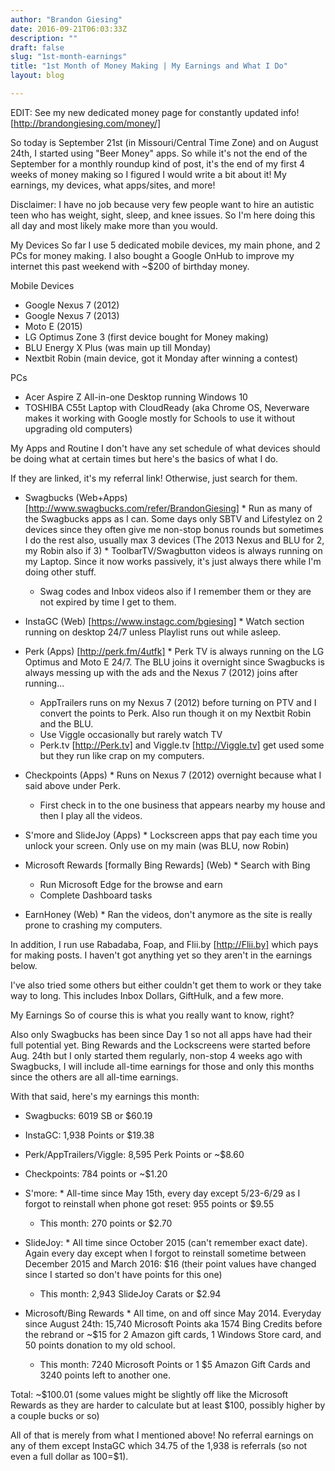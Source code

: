 ```yaml
---
author: "Brandon Giesing"
date: 2016-09-21T06:03:33Z
description: ""
draft: false
slug: "1st-month-earnings"
title: "1st Month of Money Making | My Earnings and What I Do"
layout: blog

---
```


EDIT: See my new dedicated money page for constantly updated info!
[http://brandongiesing.com/money/]

So today is September 21st (in Missouri/Central Time Zone) and on August 24th, I
started using "Beer Money" apps. So while it's not the end of the September for
a monthly roundup kind of post, it's the end of my first 4 weeks of money making
so I figured I would write a bit about it! My earnings, my devices, what
apps/sites, and more!

Disclaimer: I have no job because very few people want to hire an autistic teen
who has weight, sight, sleep, and knee issues. So I'm here doing this all day
and most likely make more than you would.

My Devices
So far I use 5 dedicated mobile devices, my main phone, and 2 PCs for money
making. I also bought a Google OnHub to improve my internet this past weekend
with ~$200 of birthday money.

Mobile Devices
 * Google Nexus 7 (2012)
 * Google Nexus 7 (2013)
 * Moto E (2015)
 * LG Optimus Zone 3 (first device bought for Money making)
 * BLU Energy X Plus (was main up till Monday)
 * Nextbit Robin (main device, got it Monday after winning a contest)

PCs
 * Acer Aspire Z All-in-one Desktop running Windows 10
 * TOSHIBA C55t Laptop with CloudReady (aka Chrome OS, Neverware makes it
   working with Google mostly for Schools to use it without upgrading old
   computers)

My Apps and Routine
I don't have any set schedule of what devices should be doing what at certain
times but here's the basics of what I do.

If they are linked, it's my referral link! Otherwise, just search for them.

 * Swagbucks (Web+Apps) [http://www.swagbucks.com/refer/BrandonGiesing] * Run as
      many of the Swagbucks apps as I can. Some days only SBTV and Lifestylez on
      2 devices since they often give me non-stop bonus rounds but sometimes I
      do the rest also, usually max 3 devices (The 2013 Nexus and BLU for 2, my
      Robin also if 3)
    *
      ToolbarTV/Swagbutton videos is always running on my Laptop. Since it now
      works passively, it's just always there while I'm doing other stuff.
    * Swag
      codes and Inbox videos also if I remember them or they are not expired by
      time I get to them.


 * InstaGC (Web) [https://www.instagc.com/bgiesing] * Watch section running on
      desktop 24/7 unless Playlist runs out while asleep.


 * Perk (Apps) [http://perk.fm/4utfk] * Perk TV is always running on the LG
      Optimus and Moto E 24/7. The BLU joins it overnight since Swagbucks is
      always messing up with the ads and the Nexus 7 (2012) joins after
      running...
    * AppTrailers runs on my Nexus 7 (2012)
      before turning on PTV and I convert the points to Perk. Also run though it
      on my Nextbit Robin and the BLU.
    * Use Viggle occasionally but rarely watch
      TV
    * Perk.tv [http://Perk.tv]  and Viggle.tv [http://Viggle.tv]  get used some
      but they run like crap on my computers.


 * Checkpoints (Apps) * Runs on Nexus 7 (2012) overnight because what I said
      above under Perk.
    * First check in to the one business that appears nearby
      my house and then I play all the videos.


 * S'more and SlideJoy (Apps) * Lockscreen apps that pay each time you unlock
      your screen. Only use on my main (was BLU, now Robin)


 * Microsoft Rewards [formally Bing Rewards] (Web) * Search with Bing
    * Run Microsoft Edge for the
      browse and earn
    * Complete Dashboard tasks


 * EarnHoney (Web) * Ran the videos, don't anymore as the site is really prone
      to crashing my computers.



In addition, I run use Rabadaba, Foap, and Flii.by [http://Flii.by]  which pays
for making posts. I haven't got anything yet so they aren't in the earnings
below.

I've also tried some others but either couldn't get them to work or they take
way to long. This includes Inbox Dollars, GiftHulk, and a few more.

My Earnings
So of course this is what you really want to know, right?

Also only Swagbucks has been since Day 1 so not all apps have had their full
potential yet. Bing Rewards and the Lockscreens were started before Aug. 24th
but I only started them regularly, non-stop 4 weeks ago with Swagbucks, I will
include all-time earnings for those and only this months since the others are
all all-time earnings.

With that said, here's my earnings this month:

 * Swagbucks: 6019 SB or $60.19
 * InstaGC: 1,938 Points or $19.38
 * Perk/AppTrailers/Viggle: 8,595 Perk Points or ~$8.60
 * Checkpoints: 784 points or ~$1.20
 * S'more: * All-time since May 15th, every day except 5/23-6/29 as I forgot to
      reinstall when phone got reset: 955 points or $9.55
    * This month: 270 points or $2.70


 * SlideJoy: * All time since October 2015 (can't remember exact date). Again
      every day except when I forgot to reinstall sometime between December 2015
      and March 2016: $16 (their point values have changed since I started so
      don't have points for this one)
    * This month: 2,943 SlideJoy Carats or $2.94


 * Microsoft/Bing Rewards * All time, on and off since May 2014. Everyday since
      August 24th: 15,740 Microsoft Points aka 1574 Bing Credits before the
      rebrand or ~$15 for 2 Amazon gift cards, 1 Windows Store card, and 50
      points donation to my old school.
    * This month: 7240 Microsoft Points or 1 $5 Amazon
      Gift Cards and 3240 points left to another one.



Total:  ~$100.01 (some values might be slightly off like the Microsoft Rewards
as they are harder to calculate but at least $100, possibly higher by a couple
bucks or so)

All of that is merely from what I mentioned above! No referral earnings on any
of them except InstaGC which 34.75 of the 1,938 is referrals (so not even a full
dollar as 100=$1).
